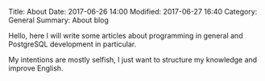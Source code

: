 Title: About
Date: 2017-06-26 14:00
Modified: 2017-06-27 16:40
Category: General
Summary: About blog

Hello, here I will write some articles about programming in general and PostgreSQL development in particular.

My intentions are mostly selfish, I just want to structure my knowledge and improve English.
